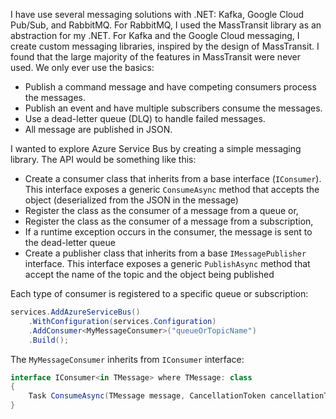 I have use several messaging solutions with .NET: Kafka, Google Cloud Pub/Sub, and RabbitMQ. For
RabbitMQ, I used the MassTransit library as an abstraction for my .NET. For Kafka and the Google Cloud
messaging, I create custom messaging libraries, inspired by the design of MassTransit. I found that
the large majority of the features in MassTransit were never used. We only ever use the basics:

- Publish a command message and have competing consumers process the messages.
- Publish an event and have multiple subscribers consume the messages.
- Use a dead-letter queue (DLQ) to handle failed messages.
- All message are published in JSON.

I wanted to explore Azure Service Bus by creating a simple messaging library. The API would be
something like this:

- Create a consumer class that inherits from a base interface (`IConsumer`). This interface exposes
  a generic `ConsumeAsync` method that accepts the object (deserialized from the JSON in the message)
- Register the class as the consumer of a message from a queue or,
- Register the class as the consumer of a message from a subscription,
- If a runtime exception occurs in the consumer, the message is sent to the dead-letter queue
- Create a publisher class that inherits from a base `IMessagePublisher` interface. This interface
  exposes a generic `PublishAsync` method that accept the name of the topic and the object being
  published

Each type of consumer is registered to a specific queue or subscription:

```csharp
services.AddAzureServiceBus()
    .WithConfiguration(services.Configuration)
    .AddConsumer<MyMessageConsumer>("queueOrTopicName")
    .Build();
```

The `MyMessageConsumer` inherits from `IConsumer` interface:

```csharp
interface IConsumer<in TMessage> where TMessage: class
{
    Task ConsumeAsync(TMessage message, CancellationToken cancellationToken);
}
```
